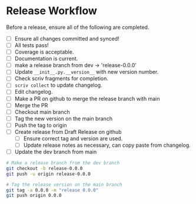 # Release Workflow

Before a release, ensure all of the following are completed.

- [ ] Ensure all changes committed and synced!
- [ ] All tests pass!
- [ ] Coverage is acceptable.
- [ ] Documentation is current.
- [ ] make a release branch from dev -> 'release-0.0.0'
- [ ] Update ```__init__.py.__version__``` with new version number.
- [ ] Check scriv fragments for completion.
- [ ] ```scriv collect``` to update changelog.
- [ ] Edit changelog.
- [ ] Make a PR on github to merge the release branch with main
- [ ] Merge the PR
- [ ] Checkout main branch
- [ ] Tag the new version on the main branch
- [ ] Push the tag to origin
- [ ] Create release from Draft Release on github
  - [ ] Ensure correct tag and version are used.
  - [ ] Update release notes as necessary, can copy paste from changelog.
- [ ] Update the dev branch from main

```bash
# Make a release branch from the dev branch
git checkout -b release-0.0.0
git push -u origin release-0.0.0

# Tag the release version on the main branch
git tag -a 0.0.0 -m "release 0.0.0"
git push origin 0.0.0
```
